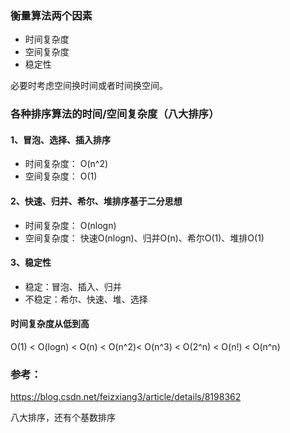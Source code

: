 ### 衡量算法两个因素
* 时间复杂度
* 空间复杂度
* 稳定性

必要时考虑空间换时间或者时间换空间。

### 各种排序算法的时间/空间复杂度（八大排序）

#### 1、冒泡、选择、插入排序
* 时间复杂度： O(n^2)
* 空间复杂度： O(1)

#### 2、快速、归并、希尔、堆排序基于二分思想
* 时间复杂度： O(nlogn)
* 空间复杂度： 快速O(nlogn)、归并O(n)、希尔O(1)、堆排O(1)

#### 3、稳定性
* 稳定：冒泡、插入、归并
* 不稳定：希尔、快速、堆、选择

#### 时间复杂度从低到高
O(1) < O(logn) < O(n) < O(n^2)< O(n^3) < O(2^n) < O(n!) < O(n^n)


### 参考：
https://blog.csdn.net/feizxiang3/article/details/8198362

八大排序，还有个基数排序
